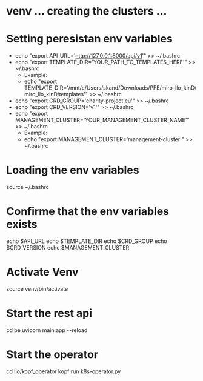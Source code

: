 # venv ... creating the clusters ...

# Setting peresistan env variables 
- echo "export API_URL='http://127.0.0.1:8000/api/v1'" >> ~/.bashrc
- echo "export TEMPLATE_DIR='YOUR_PATH_TO_TEMPLATES_HERE'" >> ~/.bashrc
    - Example: 
    - echo "export TEMPLATE_DIR='/mnt/c/Users/skand/Downloads/PFE/miro_llo_kinD/miro_llo_kinD/templates'" >> ~/.bashrc 
- echo "export CRD_GROUP='charity-project.eu'" >> ~/.bashrc
- echo "export CRD_VERSION='v1'" >> ~/.bashrc
- echo "export MANAGEMENT_CLUSTER='YOUR_MANAGEMENT_CLUSTER_NAME'" >> ~/.bashrc
    - Example: 
    - echo "export MANAGEMENT_CLUSTER='management-cluster'" >> ~/.bashrc
# Loading the env variables 
source ~/.bashrc

# Confirme that the env variables exists 
echo $API_URL
echo $TEMPLATE_DIR
echo $CRD_GROUP
echo $CRD_VERSION
echo $MANAGEMENT_CLUSTER
# Activate Venv
source venv/bin/activate

# Start the rest api 
cd be
uvicorn main:app --reload

# Start the operator 
cd llo/kopf_operator
kopf run k8s-operator.py